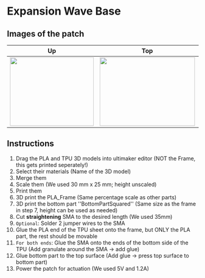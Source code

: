 # Expansion Wave Base
## Images of the patch

Up            |  Top |   Front | Actuated
:-------------------------:|:-------------------------:|:-------------------------:|:-------------------------:
<img src="https://user-images.githubusercontent.com/82590951/193464484-32484bbe-4d69-4ff9-86e5-1cecb96abbba.png" width="220" height="180" />|<img src="https://user-images.githubusercontent.com/82590951/193464496-f67251c8-b34f-451a-8e86-9e8a3ade2e08.png" width="250" height="180" />|<img src="https://user-images.githubusercontent.com/82590951/193464506-4223a37d-cb4b-4e1a-89d7-c2330f6dea3c.png" width="250" height="180" />|<img src="https://user-images.githubusercontent.com/82590951/193464517-f00f8ede-03ef-4730-af3d-42f74e371966.png" width="250" height="180" />

## Instructions

1. Drag the PLA and TPU 3D models into ultimaker editor (NOT the Frame, this gets printed seperately!)
2. Select their materials (Name of the 3D model)
3. Merge them
4. Scale them (We used 30 mm x 25 mm; height unscaled)
6. Print them
7. 3D print the PLA_Frame (Same percentage scale as other parts)
8. 3D print the bottom part ''BottomPartSquared'' (Same size as the frame in step 7, height can be used as needed)
9. Cut **straightening** SMA to the desired length (We used 35mm)
10. `Optional`: Solder 2 jumper wires to the SMA
11. Glue the PLA end of the TPU sheet onto the frame, but ONLY the PLA part, the rest should be movable
12. `For both ends`: Glue the SMA onto the ends of the bottom side of the TPU (Add granulate around the SMA &#8594; add glue)
14. Glue bottom part to the top surface (Add glue → press top surface to bottom part)
15. Power the patch for actuation (We used 5V and 1.2A)
